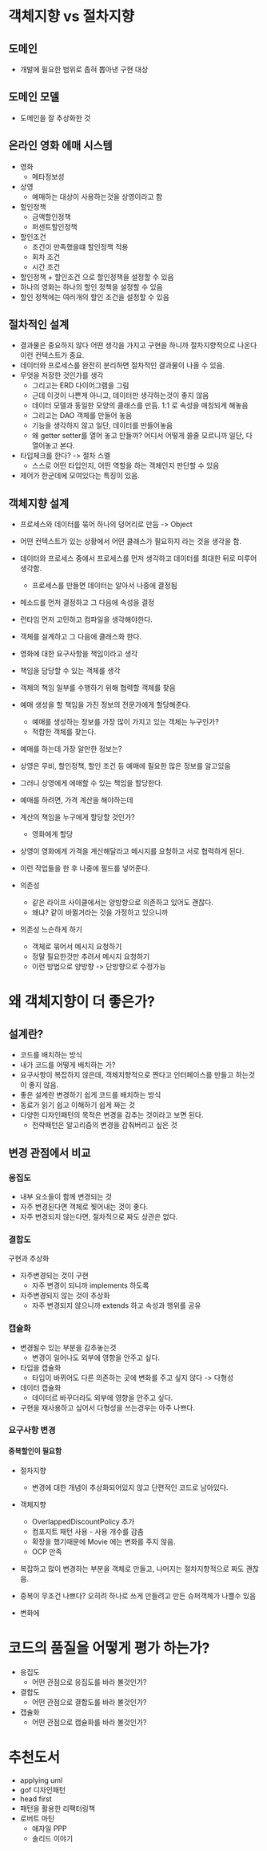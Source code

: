 # 객체지향 vs 절차지향
## 도메인
- 개발에 필요한 범위로 좁혀 뽑아낸 구현 대상

## 도메인 모델
- 도메인을 잘 추상화한 것

## 온라인 영화 에매 시스템
- 영화
  - 메타정보성
- 상영
  - 예매하는 대상이 사용하는것을 상영이라고 함
- 할인정책
  - 금액할인정책
  - 퍼센트할인정책
- 할인조건
  - 조건이 만족했을떄 할인정책 적용
  - 회차 조건
  - 시간 조건
- 할인정책 + 할인조건 으로 할인정책을 설정할 수 있음
- 하나의 영화는 하나의 할인 정책을 설정할 수 있음
- 할인 정책에는 여러개의 할인 조건을 설정할 수 있음

## 절차적인 설계
- 결과물은 중요하지 않다 어떤 생각을 가지고 구현을 하니까 절차지향적으로 나온다 이런 컨텍스트가 중요.
- 데이터와 프로세스를 완전히 분리하면 절차적인 결과물이 나올 수 있음.
- 무엇을 저장한 것인가를 생각
  - 그리고는 ERD 다이어그램을 그림
  - 근데 이것이 나쁜게 아니고, 데이터만 생각하는것이 좋지 않음
  - 데이터 모델과 동일한 모양의 클래스를 만듬. 1:1 로 속성을 매칭되게 해놓음
  - 그리고는 DAO 객체를 만들어 놓음
  - 기능을 생각하지 않고 일단, 데이터를 만들어놓음
  - 왜 getter setter를 열어 놓고 만들까? 어디서 어떻게 쓸줄 모르니까 일단, 다 열어놓고 본다.
- 타입체크를 한다? -> 절차 스멜
  - 스스로 어떤 타입인지, 어떤 역할을 하는 객체인지 판단할 수 있음
- 제어가 한군데에 모여있다는 특징이 있음.

## 객체지향 설계
- 프로세스와 데이터를 묶어 하나의 덩어리로 만듬 -> Object
- 어떤 컨텍스트가 있는 상황에서 어떤 클래스가 필요하지 라는 것을 생각을 함.
- 데이터와 프로세스 중에서 프로세스를 먼저 생각하고 데이터를 최대한 뒤로 미루어 생각함.
  - 프로세스를 만들면 데이터는 알아서 나중에 결정됨
- 메소드를 먼저 결정하고 그 다음에 속성을 결정
- 런타임 먼저 고민하고 컴파일을 생각해야한다.
- 객체를 설계하고 그 다음에 클래스화 한다.

- 영화에 대한 요구사항을 책임이라고 생각
- 책임을 담당할 수 있는 객체를 생각
- 객체의 책임 일부를 수행하기 위해 협력할 객체를 찾음
- 예매 생성을 할 책임을 가진 정보의 전문가에게 할당해준다.
  - 예매를 생성하는 정보를 가장 많이 가지고 있는 객체는 누구인가?
  - 적합한 객체를 찾는다.
- 예매를 하는데 가장 알만한 정보는?
- 상영은 무비, 할인정책, 할인 조건 등 예매에 필요한 많은 정보를 알고있음
- 그러니 상영에게 에매할 수 있는 책임을 할당한다.
- 예매를 하려면, 가격 계산을 해야하는데
- 계산의 책임을 누구에게 할당할 것인가?
  - 영화에게 할당
- 상영이 영화에게 가격을 계산해달라고 메시지를 요청하고 서로 협력하게 된다.


- 이런 작업들을 한 후 나중에 필드를 넣어준다.

- 의존성
  - 같은 라이프 사이클에서는 양방향으로 의존하고 있어도 괜찮다.
  - 왜냐? 같이 바뀔거라는 것을 가정하고 있으니까

- 의존성 느슨하게 하기
  - 객체로 묶어서 메시지 요청하기
  - 정말 필요한것만 추려서 메시지 요청하기
  - 이런 방법으로 양방향 -> 단방향으로 수정가능

# 왜 객체지향이 더 좋은가?

## 설계란?
- 코드를 배치하는 방식
- 내가 코드를 어떻게 배치하는 가?
- 요구사항이 복잡하지 않은데, 객체지향적으로 짠다고 인터페이스를 만들고 하는것이 좋지 않음.
- 좋은 설계란 변경하기 쉽게 코드를 배치하는 방식
- 동료가 읽기 쉽고 이해하기 쉽게 짜는 것
- 다양한 디자인패턴의 목적은 변경을 감추는 것이라고 보면 된다.
  - 전략패턴은 알고리즘의 변경을 감춰버리고 싶은 것

## 변경 관점에서 비교
### 응집도
- 내부 요소들이 함께 변경되는 것
- 자주 변경된다면 객체로 찢어내는 것이 좋다.
- 자주 변경되지 않는다면, 절차적으로 짜도 상관은 없다.

### 결합도 
구현과 추상화
- 자주변경되는 것이 구현
  - 자주 변경이 되니까 implements 하도록
- 자주변경되지 않는 것이 추상화
  - 자주 변경되지 않으니까 extends 하고 속성과 행위를 공유

### 캡슐화
- 변경될수 있는 부분을 감추놓는것
  - 변경이 일어나도 외부에 영향을 안주고 싶다.
- 타입을 캡슐화
  - 타입이 바뀌어도 다른 의존하는 곳에 변화를 주고 싶지 않다 -> 다형성
- 데이터 캡슐화
  - 데이터르 바꾸더라도 외부에 영향을 안주고 싶다.
- 구현을 재사용하고 싶어서 다형성을 쓰는경우는 아주 나쁘다.

### 요구사항 변경
#### 중복할인이 필요함
- 절차지향
  - 변경에 대한 개념이 추상화되어있지 않고 단편적인 코드로 남아있다.
- 객체지향
  - OverlappedDiscountPolicy 추가
  - 컴포지트 패턴 사용 - 사용 개수를 감춤
  - 확장을 했기때문에 Movie 에는 변화를 주지 않음.
  - OCP 만족

- 복잡하고 많이 변경하는 부분을 객체로 만들고, 나머지는 절차지향적으로 짜도 괜찮음.
- 중복이 무조건 나쁘다? 오히려 하나로 쓰게 만들려고 만든 슈퍼객체가 나쁠수 있음
- 변화에

# 코드의 품질을 어떻게 평가 하는가?
- 응집도
  - 어떤 관점으로 응집도를 바라 볼것인가?
- 결합도
  - 어떤 관점으로 결합도를 바라 볼것인가?
- 캡슐화
  - 어떤 관점으로 캡슐화를 바라 볼것인가?


# 추천도서
- applying uml
- gof 디자인패턴
- head first
- 패턴을 활용한 리팩터링책
- 로버트 마틴
  - 애자일 PPP
  - 솔리드 이야기